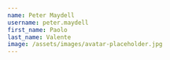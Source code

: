```yaml
---
name: Peter Maydell
username: peter.maydell
first_name: Paolo
last_name: Valente
image: /assets/images/avatar-placeholder.jpg
---
```

